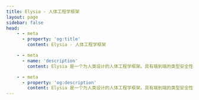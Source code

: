```yaml
---
title: Elysia - 人体工程学框架
layout: page
sidebar: false
head:
    - - meta
      - property: 'og:title'
        content: Elysia - 人体工程学框架

    - - meta
      - name: 'description'
        content: Elysia 是一个为人类设计的人体工程学框架。具有端到端的类型安全性和卓越的开发者体验。Elysia 既熟悉又快速，支持一流的 TypeScript，并在 tRPC、Swagger 或 WebSocket 等服务之间进行了良好的集成。Elysia 能满足您的需求，立即开始构建下一代 TypeScript 网络服务器吧。

    - - meta
      - property: 'og:description'
        content: Elysia 是一个为人类设计的人体工程学框架。具有端到端的类型安全性和卓越的开发者体验。Elysia 既熟悉又快速，支持一流的 TypeScript，并在 tRPC、Swagger 或 WebSocket 等服务之间进行了良好的集成。Elysia 能满足您的需求，立即开始构建下一代 TypeScript 网络服务器吧。
---
```


<script setup>
    import Landing from '../components/midori/index.vue'
</script>

<Landing>
  <template v-slot:justreturn>
  
```typescript twoslash
import { Elysia } from 'elysia'

new Elysia()
    .get('/', '你好，世界')
    .get('/json', {
        hello: 'world'
    })
    .get('/id/:id', ({ params: { id } }) => id)
    .listen(3000)

```

  </template>

  <template v-slot:typestrict>

```typescript twoslash
import { Elysia, t } from 'elysia'

new Elysia()
    .post(
        '/profile',
        // ↓ 悬停我 ↓
        ({ body }) => body,
        {
            body: t.Object({
                username: t.String()
            })
        }
    )
    .listen(3000)

```
  </template>

  <template v-slot:openapi>

```ts twoslash
// @filename: controllers.ts
import { Elysia } from 'elysia'

export const users = new Elysia()
    .get('/users', '梦幻的谐音')

export const feed = new Elysia()
    .get('/feed', ['Hoshino', 'Griseo', 'Astro'])

// @filename: server.ts
// ---cut---
import { Elysia, t } from 'elysia'
import { swagger } from '@elysiajs/swagger'
import { users, feed } from './controllers'

new Elysia()
    .use(swagger())
    .use(users)
    .use(feed)
    .listen(3000)
```
  </template>

<template v-slot:server>

```typescript twoslash
// @filename: server.ts
// ---cut---
// server.ts
import { Elysia, t } from 'elysia'

const app = new Elysia()
    .patch(
        '/user/profile',
        ({ body, error }) => {
            if(body.age < 18) 
                return error(400, "哦不")

            if(body.name === 'Nagisa')
                return error(418)

            return body
        },
        {
            body: t.Object({
                name: t.String(),
                age: t.Number()
            })
        }
    )
    .listen(80)
    
export type App = typeof app
```
  </template>

  <template v-slot:client>

```typescript twoslash
// @errors: 2322 1003
// @filename: server.ts
import { Elysia, t } from 'elysia'

const app = new Elysia()
    .patch(
        '/user/profile',
        ({ body, error }) => {
            if(body.age < 18) 
                return error(400, "哦不")

            if(body.name === 'Nagisa')
                return error(418)

            return body
        },
        {
            body: t.Object({
                name: t.String(),
                age: t.Number()
            })
        }
    )
    .listen(80)

export type App = typeof app

// @filename: client.ts
// ---cut---
// client.ts
import { treaty } from '@elysiajs/eden'
import type { App } from './server'

const api = treaty<App>('localhost')

const { data, error } = await api.user.profile.patch({
    name: 'saltyaom',
    age: '21'
})

if(error)
    switch(error.status) {
        case 400:
            throw error.value
//                         ^?

        case 418:
            throw error.value
//                         ^?
}

data
// ^?
```
  </template>


</Landing>
